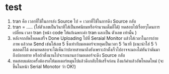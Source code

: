 # test
1. tran คือ เวลาที่ใช้ในการส่ง Source ไป = เวลาที่ใช้ในการดึง Source กลับ
2. tran = ..... (ใส่ตัวเลขเป็นวินาทีใส่เป็นทศนิยมหรือจำนวนเต็มก็ได้) ทดสอบไปเรื่อยๆโดนการเปลี่ยน เวลา tran (หน้า code ให้แก้เฉพาะค่า tran และเป็น ตัวเลข เท่านั้น )
3. หลังจากอัพโหลดเสร็จ Done Uploading ไปที่ Seraial Monitor แล้วใส่เวลาในการถ่ายภาพ แล้วกด Send เช่นใส่เลข 5 ซึ่งเท่ากับมอเตอร์จะหยุดเป็นเวลา 5 วินาที (แนะนำใส่ 5 วิตลอดก็ได้ ตอนทดสอบจะได้เห็นว่าปลายสายมาถึงยังเพราะถ้าตั้งเร็วไปอาจจะมองไม่ทันว่าดันมาถึงปลายสาย หรือถ้าตั้งนานไปจะรอนานกว่ามอเตอร์จะดึง Source กลับ
4. ทดสอบแต่ละครั้งต้องรอให้มอเตอร์หมุนไปแล้วดึงกลับให้เสร็จก่อน ถึงแก้ค่าแล้วอัพโหลดใหม่ (จะขึ้นในหน้า Serial Monotor ว่า OK!) 
